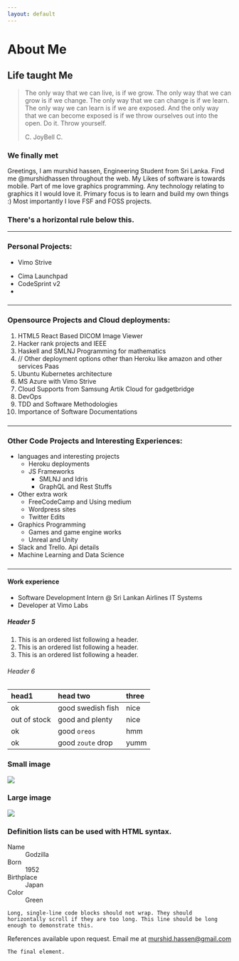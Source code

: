 ```yaml
---
layout: default
---
```


# [](#header-1)About Me


## [](#header-2)Life taught Me

> The only way that we can live, is if we grow. The only way that we can grow is if we change.
> The only way that we can change is if we learn. The only way we can learn is if we are exposed. And the only way that we can
> become exposed is if we throw ourselves out into the open. Do it. Throw yourself.
>
> C. JoyBell C.

### [](#header-3)     We finally met
  Greetings, I am murshid hassen, Engineering Student from Sri Lanka.
Find me @murshidhassen throughout the web. My Likes of software is towards mobile.
Part of me love graphics programming. Any technology relating to graphics it I would love it.
Primary focus is to learn and build my own things :)
Most importantly I love FSF and FOSS projects.


### There's a horizontal rule below this.

* * *

### Personal Projects:

*   Vimo Strive
>

*   Cima Launchpad
*   CodeSprint v2
*   

###

* * *

### Opensource Projects and Cloud deployments:

1.  HTML5 React Based DICOM Image Viewer
1.  Hacker rank projects and IEEE
1.  Haskell and SMLNJ Programming for mathematics
1.  // Other deployment options other than Heroku like amazon and other services Paas
1.  Ubuntu Kubernetes architecture
1.  MS Azure with Vimo Strive
1.  Cloud Supports from Samsung Artik Cloud for gadgetbridge
1.  DevOps
1.  TDD and Software Methodologies
1.  Importance of Software Documentations

###

* * *

### Other Code Projects and Interesting Experiences:

- languages and interesting projects
  - Heroku deployments
  - JS Frameworks
    - SMLNJ and Idris
    - GraphQL and Rest Stuffs
- Other extra work
  - FreeCodeCamp and Using medium
  - Wordpress sites
  - Twitter Edits
- Graphics Programming
  - Games and game engine works
  - Unreal and Unity
- Slack and Trello. Api details
- Machine Learning and Data Science

###

* * *


#### [](#header-4)Work experience

*   Software Development Intern @ Sri Lankan Airlines IT Systems
*   Developer at Vimo Labs


##### [](#header-5)Header 5

1.  This is an ordered list following a header.
2.  This is an ordered list following a header.
3.  This is an ordered list following a header.

###### [](#header-6)Header 6

| head1        | head two          | three |
|:-------------|:------------------|:------|
| ok           | good swedish fish | nice  |
| out of stock | good and plenty   | nice  |
| ok           | good `oreos`      | hmm   |
| ok           | good `zoute` drop | yumm  |



### Small image

![](https://www.dropbox.com/home/shared%20folder?preview=pexels-photo-112642.jpeg)

### Large image

![](https://guides.github.com/activities/hello-world/branching.png)


### Definition lists can be used with HTML syntax.

<dl>
<dt>Name</dt>
<dd>Godzilla</dd>
<dt>Born</dt>
<dd>1952</dd>
<dt>Birthplace</dt>
<dd>Japan</dd>
<dt>Color</dt>
<dd>Green</dd>
</dl>

```
Long, single-line code blocks should not wrap. They should horizontally scroll if they are too long. This line should be long enough to demonstrate this.
```
References available upon request. Email me at [murshid.hassen@gmail.com](https://mailto:murshidhassen@gmail.com)


```
The final element.
```
